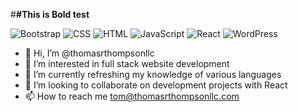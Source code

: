 

#**#This is Bold test**




![Bootstrap](https://user-images.githubusercontent.com/30050564/150533510-943a9b51-c639-46f2-acfc-38c96e2b93ea.png)
![CSS](https://user-images.githubusercontent.com/30050564/150533513-c9cc771b-a27c-4c64-b468-9ac71ed831bc.png)
![HTML](https://user-images.githubusercontent.com/30050564/150533514-4eebd6ee-2990-498c-a85b-13786ccbc4e6.png)
![JavaScript](https://user-images.githubusercontent.com/30050564/150533515-84e7fe98-3e12-4f6d-bc39-3d26aa73a7ca.png)
![React](https://user-images.githubusercontent.com/30050564/150533517-39cefdeb-f091-49c7-931d-f81238dfb012.png)
![WordPress](https://user-images.githubusercontent.com/30050564/150533518-9888a1c2-ddf0-494e-a41a-40f4514a7d92.png)
- 👋 Hi, I’m @thomasrthompsonllc
- 👀 I’m interested in full stack website development 
- 🌱 I’m currently refreshing my knowledge of various languages
- 💞️ I’m looking to collaborate on development projects with React
- 📫 How to reach me tom@thomasrthompsonllc.com

<!---
thomasrthompsonllc/thomasrthompsonllc is a ✨ special ✨ repository because its `README.md` (this file) appears on your GitHub profile.
You can click the Preview link to take a look at your changes.
->
![This is an image](/thomasrthompsonllc/language-images/React.png)
![JavaScript](https://user-images.githubusercontent.com/30050564/150526868-3f12dd28-1a76-4544-a2c0-37a647a7a907.png)
![GitHub Logo](/thomasrthompsonllc/thomasrthompsonllc/language-images-/React.png)
